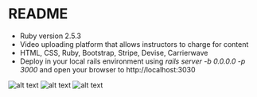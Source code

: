 # README

* Ruby version 2.5.3
* Video uploading platform that allows instructors to charge for content
* HTML, CSS, Ruby, Bootstrap, Stripe, Devise, Carrierwave
* Deploy in your local rails environment using *rails server -b 0.0.0.0 -p 3000* and open your browser to http://localhost:3030

![alt text](https://i.imgur.com/MuwcQO0.png "Flixter")
![alt text](https://i.imgur.com/NYvrUHU.png "Flixter2")
![alt text](https://i.imgur.com/1KJ2Siu.png "Flixter3")
